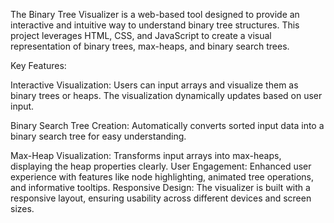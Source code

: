 The Binary Tree Visualizer is a web-based tool designed to provide an interactive and intuitive way to understand binary tree structures. This project leverages HTML, CSS, and JavaScript to create a visual representation of binary trees, max-heaps, and binary search trees.

Key Features:

Interactive Visualization: Users can input arrays and visualize them as binary trees or heaps. 
The visualization dynamically updates based on user input.

Binary Search Tree Creation: Automatically converts sorted input data into a binary search tree for easy understanding.

Max-Heap Visualization: Transforms input arrays into max-heaps, displaying the heap properties clearly.
User Engagement: Enhanced user experience with features like node highlighting, animated tree operations, and informative tooltips.
Responsive Design: The visualizer is built with a responsive layout, ensuring usability across different devices and screen sizes.